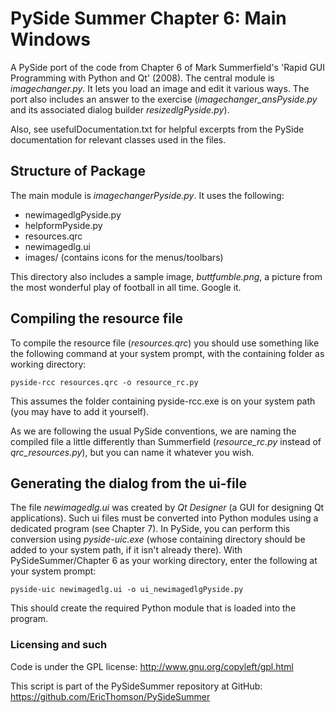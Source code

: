 ﻿# PySide Summer Chapter 6: Main Windows
A PySide port of the code from Chapter 6 of Mark Summerfield's 'Rapid GUI Programming with Python and Qt' (2008). The central module is _imagechanger.py_. It lets you load an image and edit it various ways. The port also includes an answer to the exercise (_imagechanger_ansPyside.py_ and its associated dialog builder _resizedlgPyside.py_).

Also, see usefulDocumentation.txt for helpful excerpts from the PySide documentation for relevant classes used in the files.

## Structure of Package
The main module is _imagechangerPyside.py_. It uses the following: 
*  newimagedlgPyside.py
*  helpformPyside.py
*  resources.qrc
*  newimagedlg.ui
*  images/  (contains icons for the menus/toolbars)

This directory also includes a sample image, _buttfumble.png_, a picture from the most wonderful play of football in all time. Google it.

## Compiling the resource file
To compile the resource file (_resources.qrc_) you should use something like the following command at your system prompt, with the containing folder as working directory:

`pyside-rcc resources.qrc -o resource_rc.py` 

This assumes the folder containing pyside-rcc.exe is on your system path (you may have to add it yourself). 

As we are following the usual PySide conventions, we are naming the compiled file a little differently than Summerfield (_resource_rc.py_ instead of _qrc_resources.py_), but you can name it whatever you wish.

## Generating the dialog from the ui-file
The file _newimagedlg.ui_ was created by _Qt Designer_ (a GUI for designing Qt applications). Such ui files must be converted into  Python modules using a dedicated program (see Chapter 7). In PySide, you can perform this conversion using _pyside-uic.exe_ (whose containing directory should be added to your system path, if it isn't already there). With PySideSummer/Chapter 6 as your working directory, enter the following at your system prompt:

`pyside-uic newimagedlg.ui -o ui_newimagedlgPyside.py`

This should create the required Python module that is loaded into the program.

### Licensing and such
Code is under the GPL license: http://www.gnu.org/copyleft/gpl.html

This script is part of the PySideSummer repository at GitHub:
https://github.com/EricThomson/PySideSummer

